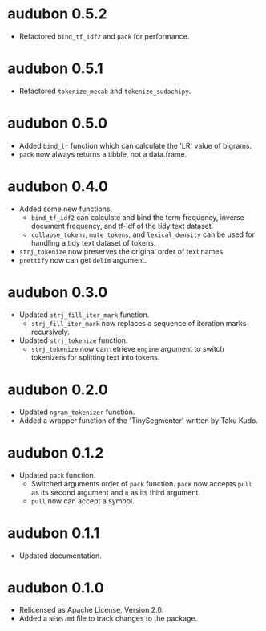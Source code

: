 # audubon 0.5.2

* Refactored `bind_tf_idf2` and `pack` for performance.

# audubon 0.5.1

* Refactored `tokenize_mecab` and `tokenize_sudachipy`.

# audubon 0.5.0

* Added `bind_lr` function which can calculate the 'LR' value of bigrams.
* `pack` now always returns a tibble, not a data.frame.

# audubon 0.4.0

* Added some new functions.
  * `bind_tf_idf2` can calculate and bind the term frequency, inverse document frequency, and tf-idf of the tidy text dataset.
  * `collapse_tokens`, `mute_tokens`, and `lexical_density` can be used for handling a tidy text dataset of tokens.
* `strj_tokenize` now preserves the original order of text names.
* `prettify` now can get `delim` argument.

# audubon 0.3.0

* Updated `strj_fill_iter_mark` function.
  * `strj_fill_iter_mark` now replaces a sequence of iteration marks recursively.
* Updated `strj_tokenize` function.
  * `strj_tokenize` now can retrieve `engine` argument to switch tokenizers for splitting text into tokens.

# audubon 0.2.0

* Updated `ngram_tokenizer` function.
* Added a wrapper function of the 'TinySegmenter' written by Taku Kudo.

# audubon 0.1.2

* Updated `pack` function.
  * Switched arguments order of `pack` function. `pack` now accepts `pull` as its second argument and `n` as its third argument.
  * `pull` now can accept a symbol.

# audubon 0.1.1

* Updated documentation.

# audubon 0.1.0

* Relicensed as Apache License, Version 2.0.
* Added a `NEWS.md` file to track changes to the package.
